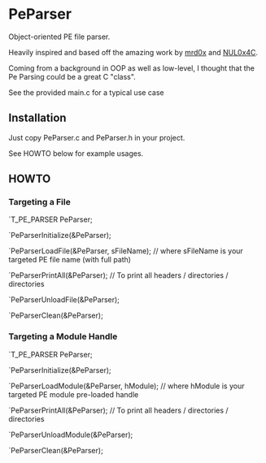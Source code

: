 # PeParser

Object-oriented PE file parser.

Heavily inspired and based off the amazing work by [mrd0x](https://github.com/mrd0x) and [NUL0x4C](https://github.com/NUL0x4C).

Coming from a background in OOP as well as low-level, I thought that the Pe Parsing could be a great C "class".

See the provided main.c for a typical use case

## Installation

Just copy PeParser.c and PeParser.h in your project.

See HOWTO below for example usages.

## HOWTO

### Targeting a File

`T_PE_PARSER PeParser;

`PeParserInitialize(&PeParser);

`PeParserLoadFile(&PeParser, sFileName); // where sFileName is your targeted PE file name (with full path)

`PeParserPrintAll(&PeParser); // To print all headers / directories / directories

`PeParserUnloadFile(&PeParser);

`PeParserClean(&PeParser);

### Targeting a Module Handle

`T_PE_PARSER PeParser;

`PeParserInitialize(&PeParser);

`PeParserLoadModule(&PeParser, hModule); // where hModule is your targeted PE module pre-loaded handle

`PeParserPrintAll(&PeParser); // To print all headers / directories / directories

`PeParserUnloadModule(&PeParser);

`PeParserClean(&PeParser);
